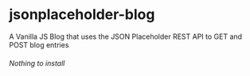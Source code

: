 # jsonplaceholder-blog
A Vanilla JS Blog that uses the JSON Placeholder REST API to GET and POST blog entries

###### Nothing to install

